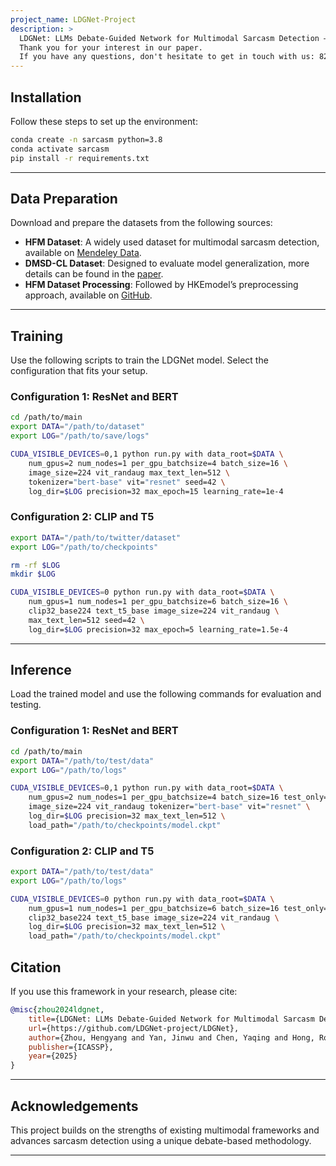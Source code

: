```yaml
---
project_name: LDGNet-Project
description: >
  LDGNet: LLMs Debate-Guided Network for Multimodal Sarcasm Detection – Official PyTorch Implementation. 
  Thank you for your interest in our paper.
  If you have any questions, don't hesitate to get in touch with us: 82647084@qq.com.
---
```


## Installation

Follow these steps to set up the environment:

```bash
conda create -n sarcasm python=3.8
conda activate sarcasm
pip install -r requirements.txt
```

---

## Data Preparation

Download and prepare the datasets from the following sources:

- **HFM Dataset**: A widely used dataset for multimodal sarcasm detection, available on [Mendeley Data](https://data.mendeley.com/datasets/h4ymvy9g8j/1).
- **DMSD-CL Dataset**: Designed to evaluate model generalization, more details can be found in the [paper](https://arxiv.org/html/2312.10493v2).
- **HFM Dataset Processing**: Followed by HKEmodel’s preprocessing approach, available on [GitHub](https://github.com/less-and-less-bugs/HKEmodel).

---

## Training

Use the following scripts to train the LDGNet model. Select the configuration that fits your setup.

### Configuration 1: ResNet and BERT
```bash
cd /path/to/main
export DATA="/path/to/dataset"
export LOG="/path/to/save/logs"

CUDA_VISIBLE_DEVICES=0,1 python run.py with data_root=$DATA \
    num_gpus=2 num_nodes=1 per_gpu_batchsize=4 batch_size=16 \
    image_size=224 vit_randaug max_text_len=512 \
    tokenizer="bert-base" vit="resnet" seed=42 \
    log_dir=$LOG precision=32 max_epoch=15 learning_rate=1e-4
```

### Configuration 2: CLIP and T5
```bash
export DATA="/path/to/twitter/dataset"
export LOG="/path/to/checkpoints"

rm -rf $LOG
mkdir $LOG

CUDA_VISIBLE_DEVICES=0 python run.py with data_root=$DATA \
    num_gpus=1 num_nodes=1 per_gpu_batchsize=6 batch_size=16 \
    clip32_base224 text_t5_base image_size=224 vit_randaug \
    max_text_len=512 seed=42 \
    log_dir=$LOG precision=32 max_epoch=5 learning_rate=1.5e-4
```

---

## Inference

Load the trained model and use the following commands for evaluation and testing.

### Configuration 1: ResNet and BERT
```bash
cd /path/to/main
export DATA="/path/to/test/data"
export LOG="/path/to/logs"

CUDA_VISIBLE_DEVICES=0,1 python run.py with data_root=$DATA \
    num_gpus=2 num_nodes=1 per_gpu_batchsize=4 batch_size=16 test_only=True \
    image_size=224 vit_randaug tokenizer="bert-base" vit="resnet" \
    log_dir=$LOG precision=32 max_text_len=512 \
    load_path="/path/to/checkpoints/model.ckpt"
```

### Configuration 2: CLIP and T5
```bash
export DATA="/path/to/test/data"
export LOG="/path/to/logs"

CUDA_VISIBLE_DEVICES=0 python run.py with data_root=$DATA \
    num_gpus=1 num_nodes=1 per_gpu_batchsize=6 batch_size=16 test_only=True \
    clip32_base224 text_t5_base image_size=224 vit_randaug \
    log_dir=$LOG precision=32 max_text_len=512 \
    load_path="/path/to/checkpoints/model.ckpt"
```


## Citation

If you use this framework in your research, please cite:

```bibtex
@misc{zhou2024ldgnet,
    title={LDGNet: LLMs Debate-Guided Network for Multimodal Sarcasm Detection},
    url={https://github.com/LDGNet-project/LDGNet},
    author={Zhou, Hengyang and Yan, Jinwu and Chen, Yaqing and Hong, Rongman and Zuo, Wenbo and Jin, Keyan},
    publisher={ICASSP},
    year={2025}
}
```

---

## Acknowledgements

This project builds on the strengths of existing multimodal frameworks and advances sarcasm detection using a unique debate-based methodology.

---
